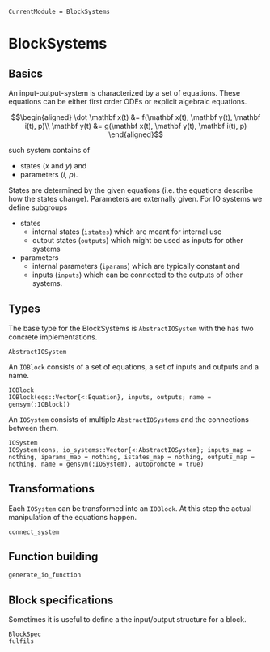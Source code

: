 ```@meta
CurrentModule = BlockSystems
```

# BlockSystems
## Basics
An input-output-system is characterized by a set of equations. These equations can be
either first order ODEs or explicit algebraic equations.
```math
\begin{aligned}
\dot \mathbf x(t) &= f(\mathbf x(t), \mathbf y(t), \mathbf i(t), p)\\
\mathbf y(t) &= g(\mathbf x(t), \mathbf y(t), \mathbf i(t), p)
\end{aligned}
```
such system contains of 
- states ($x$ and $y$) and
- parameters ($i$, $p$).

States are determined by the given equations (i.e. the equations describe how
the states change). Parameters are externally given. For IO systems we define subgroups
- states
  - internal states (`istates`) which are meant for internal use
  - output states (`outputs`) which might be used as inputs for other systems
- parameters
  - internal parameters (`iparams`) which are typically constant and
  - inputs (`inputs`) which can be connected to the outputs of other systems.
  
## Types
The base type for the BlockSystems is `AbstractIOSystem` with the has two concrete implementations. 
```@docs
AbstractIOSystem
```
An `IOBlock` consists of a set of equations, a set of inputs and outputs and a name.

```@docs
IOBlock
IOBlock(eqs::Vector{<:Equation}, inputs, outputs; name = gensym(:IOBlock))
```
An `IOSystem` consists of multiple `AbstractIOSystems` and the connections between them.
```@docs
IOSystem
IOSystem(cons, io_systems::Vector{<:AbstractIOSystem}; inputs_map = nothing, iparams_map = nothing, istates_map = nothing, outputs_map = nothing, name = gensym(:IOSystem), autopromote = true)
```

## Transformations
Each `IOSystem` can be transformed into an `IOBlock`. At this step the actual manipulation of the equations happen.
```@docs
connect_system
```

## Function building
```@docs
generate_io_function
```

## Block specifications
Sometimes it is useful to define a the input/output structure for a block.
```@docs
BlockSpec
fulfils
```

